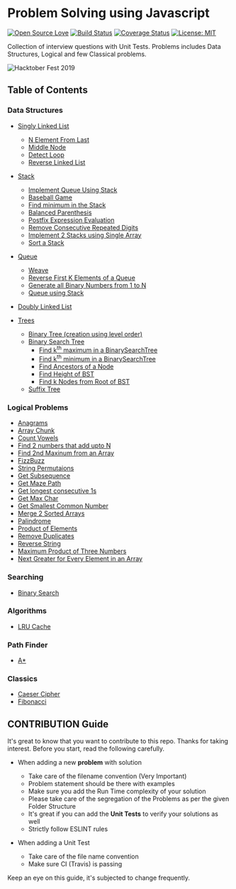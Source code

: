 # Problem Solving using Javascript

[![Open Source Love](https://badges.frapsoft.com/os/v2/open-source.svg?v=103)](https://github.com/vinitshahdeo/HacktoberFest)
[![Build Status](https://travis-ci.org/knaxus/problem-solving-javascript.svg?branch=master)](https://travis-ci.org/knaxus/problem-solving-javascript)
[![Coverage Status](https://coveralls.io/repos/github/knaxus/problem-solving-javascript/badge.svg?branch=master)](https://coveralls.io/github/knaxus/problem-solving-javascript?branch=master)
[![License: MIT](https://img.shields.io/badge/License-MIT-yellow.svg)](https://opensource.org/licenses/MIT)

Collection of interview questions with Unit Tests. Problems includes Data Structures, Logical and few Classical problems.

![Hacktober Fest 2019](https://camo.githubusercontent.com/73b77ee452271049513e503ff3e8e8c172eaadab/68747470733a2f2f6861636b746f626572666573742e6469676974616c6f6365616e2e636f6d2f6173736574732f484631395f736f6369616c2d373434643937366632323765346166663638363634343361626365646538633635316233303965633963376339663734313066353934346638653132393962392e706e67)

## Table of Contents

### Data Structures

- [Singly Linked List](src/_DataStructures_/LinkedList)

  - [N Element From Last](src/_DataStructures_/LinkedList/element-from-last)
  - [Middle Node](src/_DataStructures_/LinkedList/middle-node)
  - [Detect Loop](src/_DataStructures_/LinkedList/loop-in-list)
  - [Reverse Linked List](src/_DataStructures_/LinkedList/reverse-linked-list)

- [Stack](src/_DataStructures_/Stack)

  - [Implement Queue Using Stack](src/_DataStructures_/Stack/immitate-queue-using-stack)
  - [Baseball Game](src/_DataStructures_/Stack/baseball-game)
  - [Find minimum in the Stack](src/_DataStructures_/Stack/min-stack)
  - [Balanced Parenthesis](src/_DataStructures_/Stack/balanced-parenthesis)
  - [Postfix Expression Evaluation](src/_DataStructures_/Stack/postfix-expression-evaluation)
  - [Remove Consecutive Repeated Digits](src/_DataStructures_/Stack/remove-consecutive-repeated-digits)
  - [Implement 2 Stacks using Single Array](src/_DataStructures_/Stack/2-stacks-using1-array)
  - [Sort a Stack](src/_DataStructures_/Stack/sort-a-stack)


- [Queue](src/_DataStructures_/Queue)

  - [Weave](src/_DataStructures_/Queue/weave)
  - [Reverse First K Elements of a Queue](src/_DataStructures_/Queue/reverse-first-k)
  - [Generate all Binary Numbers from 1 to N](src/_DataStructures_/Queue/generate-binary-number)
  - [Queue using Stack](src/_DataStructures_/Queue/queue-using-stack)

- [Doubly Linked List](src/_DataStructures_/DoublyLinkedList)

- [Trees](src/_DataStructures_/Trees)
  - [Binary Tree (creation using level order)](src/_DataStructures_/Trees/BinaryTree)
  - [Binary Search Tree](src/_DataStructures_/Trees/BinarySearchTree)
    - [Find k<sup>th</sup> maximum in a BinarySearchTree](src/_DataStructures_/Trees/BinarySearchTree/find-kth-max)
    - [Find k<sup>th</sup> minimum in a BinarySearchTree](src/_DataStructures_/Trees/BinarySearchTree/find-kth-min)
    - [Find Ancestors of a Node](src/_DataStructures_/Trees/BinarySearchTree/find-ancestors)
    - [Find Height of BST](src/_DataStructures_/Trees/BinarySearchTree/height-of-bst)
    - [Find k Nodes from Root of BST](src/_DataStructures_/Trees/BinarySearchTree/find-k-nodes-from-root)
  - [Suffix Tree](src/_DataStructures_/SuffixTree)

### Logical Problems

- [Anagrams](src/_Problems_/anagrams)
- [Array Chunk](src/_Problems_/array-chunk)
- [Count Vowels](src/_Problems_/count-vowels)
- [Find 2 numbers that add upto N](src/_Problems_/find-2-nums-adding-to-n)
- [Find 2nd Maxinum from an Array](src/_Problems_/find-2nd-max)
- [FizzBuzz](src/_Problems_/fizzbuzz)
- [String Permutaions](src/_Problems_/get-string-permutations)
- [Get Subsequence](src/_Problems_/get_subsequence)
- [Get Maze Path](src/_Problems_/get-mazePath)
- [Get longest consecutive 1s](src/_Problems_/max-consecutive-1s)
- [Get Max Char](src/_Problems_/maxchar)
- [Get Smallest Common Number](src/_Problems_/get-smallest-common-number)
- [Merge 2 Sorted Arrays](src/_Problems_/merge-two-sorted-arrays)
- [Palindrome](src/_Problems_/palindrome)
- [Product of Elements](src/_Problems_/product-of-elements)
- [Remove Duplicates](src/_Problems_/remove-duplicates)
- [Reverse String](src/_Problems_/reverse_string)
- [Maximum Product of Three Numbers](src/_Problems_/max-product-of-3-numbers)
- [Next Greater for Every Element in an Array](src/_Problems_/next-greater-element)

### Searching

- [Binary Search](src/_Searching_/BinarySearch)

### Algorithms

- [LRU Cache](src/_Algorithms_/lru-cache)

### Path Finder

- [A\*](src/PathFinder/AStart)

### Classics

- [Caeser Cipher](src/_Classics_/caeser_cipher)
- [Fibonacci](src/_Classics_/fibonacci)

## CONTRIBUTION Guide

It's great to know that you want to contribute to this repo. Thanks for taking interest. Before you start, read the following carefully.

- When adding a new **problem** with solution

  - Take care of the filename convention (Very Important)
  - Problem statement should be there with examples
  - Make sure you add the Run Time complexity of your solution
  - Please take care of the segregation of the Problems as per the given Folder Structure
  - It's great if you can add the **Unit Tests** to verify your solutions as well
  - Strictly follow ESLINT rules

- When adding a Unit Test

  - Take care of the file name convention
  - Make sure CI (Travis) is passing

Keep an eye on this guide, it's subjected to change frequently.
